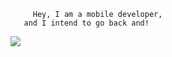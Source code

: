 

         Hey, I am a mobile developer,
       and I intend to go back and!
<img src="https://tenor.com/0AhL.gif">
